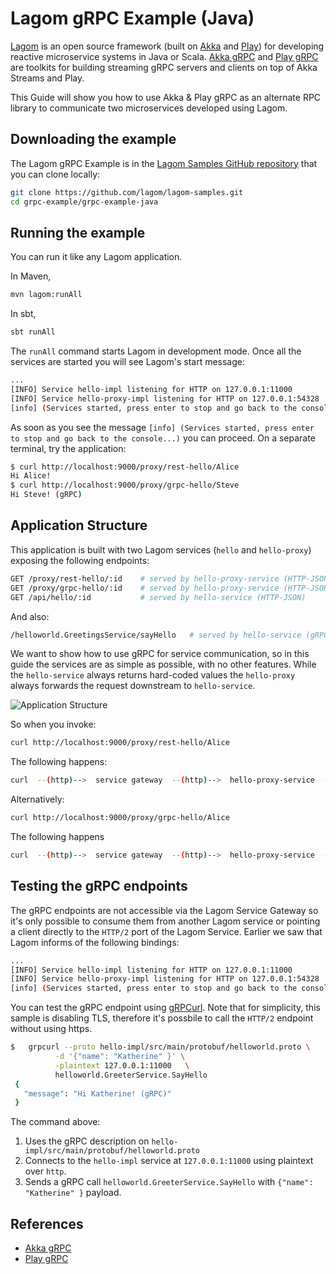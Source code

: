 # Lagom gRPC Example (Java)

[Lagom](https://www.lagomframework.com/) is an open source framework (built on [Akka](https://akka.io/) and [Play](https://www.playframework.com/)) for developing reactive microservice systems in Java or Scala.
[Akka gRPC](https://developer.lightbend.com/docs/akka-grpc/current/overview.html) and [Play gRPC](https://developer.lightbend.com/docs/play-grpc/current/) are toolkits for building streaming gRPC servers and clients on top of Akka Streams and Play.

This Guide will show you how to use Akka & Play gRPC as an alternate RPC library to communicate two microservices developed using Lagom.

## Downloading the example

The Lagom gRPC Example is in the [Lagom Samples GitHub repository](https://github.com/lagom/lagom-samples) that you can clone locally:

```bash
git clone https://github.com/lagom/lagom-samples.git
cd grpc-example/grpc-example-java
```

## Running the example

You can run it like any Lagom application.

In Maven,

```bash
mvn lagom:runAll
```

In sbt,

```bash
sbt runAll
```

The `runAll` command starts Lagom in development mode. Once all the services are started you will see Lagom's start message:

```bash
...
[INFO] Service hello-impl listening for HTTP on 127.0.0.1:11000
[INFO] Service hello-proxy-impl listening for HTTP on 127.0.0.1:54328
[info] (Services started, press enter to stop and go back to the console...)
```

As soon as you see the message `[info] (Services started, press enter to stop and go back to the console...)` you
can proceed. On a separate terminal, try the application:

```bash
$ curl http://localhost:9000/proxy/rest-hello/Alice
Hi Alice!
$ curl http://localhost:9000/proxy/grpc-hello/Steve
Hi Steve! (gRPC)
```

## Application Structure

This application is built with two Lagom services (`hello` and `hello-proxy`) exposing the following endpoints:

```bash
GET /proxy/rest-hello/:id    # served by hello-proxy-service (HTTP-JSON)
GET /proxy/grpc-hello/:id    # served by hello-proxy-service (HTTP-JSON)
GET /api/hello/:id           # served by hello-service (HTTP-JSON)
```

And also:

```bash
/helloworld.GreetingsService/sayHello   # served by hello-service (gRPC)
```

We want to show how to use gRPC for service communication, so in this guide the services are
as simple as possible, with no other features. While the `hello-service` always returns hard-coded
values the `hello-proxy` always forwards the request downstream to `hello-service`.

![Application Structure](./application-structure.png)

So when you invoke:

```bash
curl http://localhost:9000/proxy/rest-hello/Alice
```

The following happens:

```bash
curl  --(http)-->  service gateway  --(http)-->  hello-proxy-service  --(http)-->  hello-service
```

Alternatively:

```bash
curl http://localhost:9000/proxy/grpc-hello/Alice
```

The following happens

```bash
curl  --(http)-->  service gateway  --(http)-->  hello-proxy-service  --(gRPC/https)-->  hello-service
```

## Testing the gRPC endpoints

The gRPC endpoints are not accessible via the Lagom Service Gateway so it's only possible to consume them from
another Lagom service or pointing a client directly to the `HTTP/2` port of the Lagom Service. Earlier we
saw that Lagom informs of the following bindings:

```bash
...
[INFO] Service hello-impl listening for HTTP on 127.0.0.1:11000
[INFO] Service hello-proxy-impl listening for HTTP on 127.0.0.1:54328
[info] (Services started, press enter to stop and go back to the console...)
```

You can test the gRPC endpoint using [gRPCurl](https://github.com/fullstorydev/grpcurl).
Note that for simplicity, this sample is disabling TLS, therefore it's possbile to call the `HTTP/2` endpoint without using https.

```bash
$   grpcurl --proto hello-impl/src/main/protobuf/helloworld.proto \
          -d '{"name": "Katherine" }' \
          -plaintext 127.0.0.1:11000   \
          helloworld.GreeterService.SayHello
 {
   "message": "Hi Katherine! (gRPC)"
 }
```

The command above:

1. Uses the gRPC description on `hello-impl/src/main/protobuf/helloworld.proto`
1. Connects to the `hello-impl` service at `127.0.0.1:11000` using plaintext over `http`.
1. Sends a gRPC call `helloworld.GreeterService.SayHello` with `{"name": "Katherine" }` payload.

## References

- [Akka gRPC](https://developer.lightbend.com/docs/akka-grpc/current/)
- [Play gRPC](https://developer.lightbend.com/docs/play-grpc/current/)
